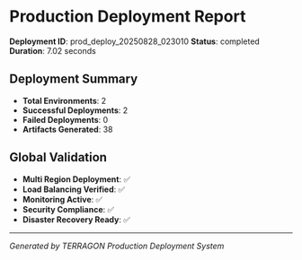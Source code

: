 # Production Deployment Report

**Deployment ID**: prod_deploy_20250828_023010
**Status**: completed
**Duration**: 7.02 seconds

## Deployment Summary

- **Total Environments**: 2
- **Successful Deployments**: 2
- **Failed Deployments**: 0
- **Artifacts Generated**: 38

## Global Validation

- **Multi Region Deployment**: ✅
- **Load Balancing Verified**: ✅
- **Monitoring Active**: ✅
- **Security Compliance**: ✅
- **Disaster Recovery Ready**: ✅

---
*Generated by TERRAGON Production Deployment System*
